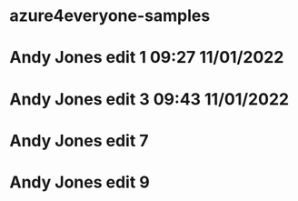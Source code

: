 # azure4everyone-samples
# Andy Jones edit 1 09:27 11/01/2022
# Andy Jones edit 3 09:43 11/01/2022
 # Andy Jones edit 7
# Andy Jones edit 9
